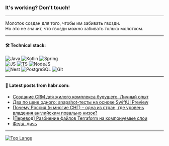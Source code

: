 ### It's working? Don't touch!

---
Молоток создан для того, чтобы им забивать гвозди. <br>
Но это не значит, что гвозди можно забивать только молотком.

---

#### 🛠️ Technical stack:

![Java](https://img.shields.io/badge/Java-informational?logo=Oracle&style=flat&logoColor=white&color=FF4500)
![Kotlin](https://img.shields.io/badge/Kotlin-informational?logo=Kotlin&style=flat&logoColor=white&color=774D97)
![Spring](https://img.shields.io/badge/SpringBoot-informational?logo=SpringBoot&style=flat&logoColor=white&color=6DB33F) <br>
![JS](https://img.shields.io/badge/JS-informational?logo=javaScript&style=flat&logoColor=black&color=F7Df1E)
![TS](https://img.shields.io/badge/TypeScript-informational?logo=typeScript&style=flat&logoColor=black&color=0667A8)
![NodeJS](https://img.shields.io/badge/NodeJS-informational?logo=node.js&style=flat&logoColor=white&color=70A760) <br>
![Nest](https://img.shields.io/badge/NestJS-informational?logo=NestJS&style=flat&logoColor=white&color=E0234E)
![PostgreSQL](https://img.shields.io/badge/PostgreSQL-informational?logo=PostgreSQL&style=flat&logoColor=white&color=DAA520)
![Git](https://img.shields.io/badge/Git-informational?logo=git&style=flat&logoColor=white&color=778899)

___

#### 💬 Latest posts from habr.com:

<!-- BLOG-POST-LIST:START -->
- [Создание CRM для жилого комплекса будущего. Личный опыт](https://habr.com/ru/articles/764556/?utm_source=habrahabr&utm_medium=rss&utm_campaign=764556)
- [Два по цене одного: snapshot-тесты на основе SwiftUI Preview](https://habr.com/ru/companies/doubletapp/articles/757544/?utm_source=habrahabr&utm_medium=rss&utm_campaign=757544)
- [Почему Россия &lpar;и многие СНГ&rpar; – одна из стран, где уровень владения английским повально низок?](https://habr.com/ru/articles/764550/?utm_source=habrahabr&utm_medium=rss&utm_campaign=764550)
- [[Перевод] Разбиение файлов Terraform на компонуемые слои](https://habr.com/ru/companies/timeweb/articles/764390/?utm_source=habrahabr&utm_medium=rss&utm_campaign=764390)
- [Федя, дичь](https://habr.com/ru/articles/764514/?utm_source=habrahabr&utm_medium=rss&utm_campaign=764514)
<!-- BLOG-POST-LIST:END -->

---
[![Top Langs](https://github-readme-stats-git-master-advtsetting-gmailcom.vercel.app/api/top-langs/?username=zloylis&langs_count=10&hide_title=false&title_color=e6edf3&size_weight=0.5&count_weight=0.5&layout=compact&hide_border=true&theme=dracula)](https://github.com/zloylis)

<!-- ![GitHub stats](https://github-readme-stats-git-master-advtsetting-gmailcom.vercel.app/api?username=zloylis&show_icons=true&hide_border=true&theme=dracula&hide_title=true&include_all_commits=true&count_private=true&hide=contribs&hide_rank=true) -->
